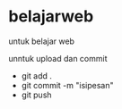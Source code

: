 # belajarweb

untuk belajar web

unntuk upload dan commit

- git add .
- git commit -m "isipesan"
- git push
